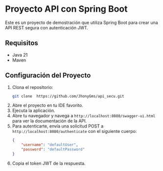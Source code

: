 # Proyecto API con Spring Boot

Este es un proyecto de demostración que utiliza Spring Boot para crear una API REST segura con autenticación JWT.

## Requisitos

- Java 21
- Maven

## Configuración del Proyecto

1. Clona el repositorio:
   ```bash
   git clone  https://github.com/JhonyGms/api_secu.git

2. Abre el proyecto en tu IDE favorito.
3. Ejecuta la aplicación.
4. Abre tu navegador y navega a `http://localhost:8080/swagger-ui.html` para ver la documentación de la API.
5. Para autenticarte, envía una solicitud POST a `http://localhost:8080/authenticate` con el siguiente cuerpo:
   ```json
   {
       "username": "defaultUser",
       "password": "defaultPassword"
   }
   ```
6. Copia el token JWT de la respuesta.
